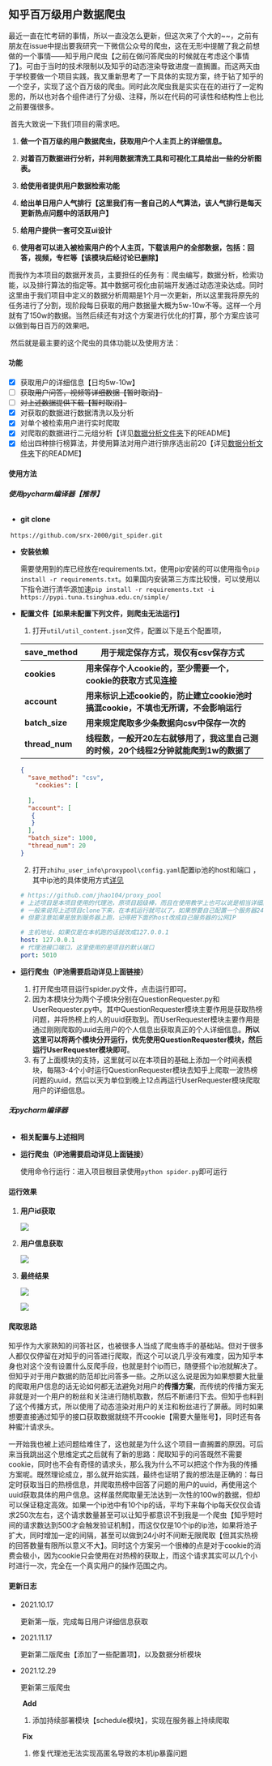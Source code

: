 ## 知乎百万级用户数据爬虫

​	最近一直在忙考研的事情，所以一直没怎么更新，但这次来了个大的~~，之前有朋友在issue中提出要我研究一下微信公众号的爬虫，这在无形中提醒了我之前想做的一个事情——知乎用户爬虫【之前在做问答爬虫的时候就在考虑这个事情了】。可由于当时的技术限制以及知乎的动态渲染导致进度一直搁置。而这两天由于学校要做一个项目实践，我又重新思考了一下具体的实现方案，终于钻了知乎的一个空子，实现了这个百万级的爬虫。同时此次爬虫我是实实在在的进行了一定构思的，所以也对各个组件进行了分级、注释，所以在代码的可读性和结构性上也比之前要强很多。

​	首先大致说一下我们项目的需求吧。

1. **做一个百万级的用户数据爬虫，获取用户个人主页上的详细信息。**

2. **对着百万数据进行分析，并利用数据清洗工具和可视化工具给出一些的分析图表。**

3. **给使用者提供用户数据检索功能**

4. **给出单日用户人气排行【这里我们有一套自己的人气算法，该人气排行是每天更新热点问题中的活跃用户】**

5. **给用户提供一套可交互ui设计**

6. **使用者可以进入被检索用户的个人主页，下载该用户的全部数据，包括：回答，视频，专栏等【该模块后经讨论已删除】**

​	而我作为本项目的数据开发员，主要担任的任务有：爬虫编写，数据分析，检索功能，以及排行算法的指定等。其中数据可视化由前端开发通过动态渲染达成。同时这里由于我们项目中定义的数据分析周期是1个月一次更新，所以这里我将原先的任务进行了分割，现阶段每日获取的用户数据量大概为5w-10w不等。这样一个月就有了150w的数据。当然后续还有对这个方案进行优化的打算，那个方案应该可以做到每日百万的效果吧。

​	然后就是最主要的这个爬虫的具体功能以及使用方法：

#### 功能

- [x] 获取用户的详细信息【日均5w-10w】
- [ ] ~~获取用户问答，视频等详细数据【暂时取消】~~
- [ ] ~~对上述数据提供下载【暂时取消】~~
- [x] 对获取的数据进行数据清洗以及分析
- [x] 对单个被检索用户进行实时爬取
- [x] 对爬取的数据进行二元组分析【详见[数据分析文件夹](https://github.com/srx-2000/spider_collection/tree/master/zhihu_user_info_spider/data_analysis)下的README】
- [x] 给出四种排行榜算法，并使用算法对用户进行排序选出前20【详见[数据分析文件夹](https://github.com/srx-2000/spider_collection/tree/master/zhihu_user_info_spider/data_analysis)下的README】

#### 使用方法

###### **使用pycharm编译器【推荐】**

* **git clone**

​	`https://github.com/srx-2000/git_spider.git`

* **安装依赖**

  需要使用到的库已经放在requirements.txt，使用pip安装的可以使用指令`pip install -r requirements.txt`。如果国内安装第三方库比较慢，可以使用以下指令进行清华源加速`pip install -r requirements.txt -i https://pypi.tuna.tsinghua.edu.cn/simple/`

* **配置文件【如果未配置下列文件，则爬虫无法运行】**

	1. 打开`util/util_content.json`文件，配置以下是五个配置项，

     | save_method    | 用于规定保存方式，现仅有csv保存方式                          |
     | -------------- | ------------------------------------------------------------ |
     | **cookies**    | **用来保存个人cookie的，至少需要一个，cookie的获取方式见[连接](https://jingyan.baidu.com/article/5d368d1ea6c6e33f60c057ef.html)** |
     | **account**    | **用来标识上述cookie的，防止建立cookie池时搞混cookie，不填也无所谓，不会影响运行** |
     | **batch_size** | **用来规定爬取多少条数据向csv中保存一次的**                  |
     | **thread_num** | **线程数，一般开20左右就够用了，我这里自己测的时候，20个线程2分钟就能爬到1w的数据了** |
  
   ```json
   {
     "save_method": "csv",
	   "cookies": [
         
     ],
     "account": [
      {
      }
     ],
     "batch_size": 1000,
     "thread_num": 20
   }
   ```
  
  2. 打开`zhihu_user_info\proxypool\config.yaml`配置ip池的host和端口 ，其中ip池的具体使用方式[详见](https://github.com/srx-2000/git_spider/tree/master/proxy_pool)
  
   ```yaml
   # https://github.com/jhao104/proxy_pool
   # 上述项目是本项目使用的代理池，原项目超级棒，而且在使用教学上也可以说是相当详细。
   # 一般来说将上述项目clone下来，在本机运行就可以了，如果想要自己配置一个服务器24小时的更新代理的话也可以将上述项目放到服务器上跑
   # 但要注意如果是放到服务器上跑，记得把下面的host改成自己服务器的公网IP
   
   # 主机地址，如果仅是在本机跑的话就改成127.0.0.1
   host: 127.0.0.1
   # 代理池接口端口，这里使用的是项目的默认端口
   port: 5010
   ```

* **运行爬虫（IP池需要启动详见上面链接）**
  1. 打开爬虫项目运行spider.py文件，点击运行即可。
  2. 因为本模块分为两个子模块分别在QuestionRequester.py和UserRequester.py中。其中QuestionRequester模块主要作用是获取热榜问题，并将热榜上的人的uuid获取到。而UserRequester模块主要作用是通过刚刚爬取的uuid去用户的个人信息出获取真正的个人详细信息。**所以这里可以将两个模块分开运行，优先使用QuestionRequester模块，然后运行UserRequester模块即可**。
  3. 有了上面模块的支持，这里就可以在本项目的基础上添加一个时间表模块，每隔3-4个小时运行QuestionRequester模块去知乎上爬取一波热榜问题的uuid，然后以天为单位到晚上12点再运行UserRequester模块爬取用户的详细信息。

###### **无pycharm编译器**

* **相关配置与上述相同**


* **运行爬虫（IP池需要启动详见上面链接）**

  使用命令行运行：进入项目根目录使用`python spider.py`即可运行

#### 运行效果

1. **用户id获取**

   ![](https://raw.githubusercontent.com/srx-2000/git_spider/master/zhihu_user_info_spider/1.png)

2. **用户信息获取**

   ![](https://raw.githubusercontent.com/srx-2000/git_spider/master/zhihu_user_info_spider/2.png)

3. **最终结果**

   ![](https://raw.githubusercontent.com/srx-2000/git_spider/master/zhihu_user_info_spider/3.png)

   ![](https://raw.githubusercontent.com/srx-2000/git_spider/master/zhihu_user_info_spider/4.png)

#### 爬取思路

​	知乎作为大家熟知的问答社区，也被很多人当成了爬虫练手的基础站。但对于很多人都仅仅停留在对知乎的问答进行爬取，而这个可以说几乎没有难度，因为知乎本身也对这个没有设置什么反爬手段，也就是封个ip而已，随便搭个ip池就解决了。但知乎对于用户数据的防范却比问答多一些。之所以这么说是因为如果想要大批量的爬取用户信息的话无论如何都无法避免对用户的**传播方案**，而传统的传播方案无非就是对一个用户的粉丝和关注进行随机取数，然后不断递归下去。但知乎也料到了这个传播方式，所以使用了动态渲染对用户的关注和粉丝进行了屏蔽。同时如果想要直接通过知乎的接口获取数据就绕不开cookie【需要大量账号】，同时还有各种蜜汁请求头。

​	一开始我也被上述问题给难住了，这也就是为什么这个项目一直搁置的原因。可后来当我跳出这个思维定式之后就有了新的思路：爬取知乎的问答既然不需要cookie，同时也不会有奇怪的请求头，那么我为什么不可以把这个作为我的传播方案呢。既然理论成立，那么就开始实践，最终也证明了我的想法是正确的：每日定时获取当日的热榜信息，并爬取热榜中回答了问题的用户的uuid，再使用这个uuid获取具体的用户信息。这样虽然爬取量无法达到一次性的100w的数据，但却可以保证稳定高效。如果一个ip池中有10个ip的话，平均下来每个ip每天仅仅会请求250次左右，这个请求数量甚至可以让知乎都意识不到我是一个爬虫【知乎短时间的请求数达到500才会触发验证机制】，而这仅仅是10个ip的ip池，如果将池子扩大，同时增加一定的间隔，甚至可以做到24小时不间断无限爬取【但其实热榜的回答数量有限所以意义不大】。同时这个方案另一个很棒的点是对于cookie的消费会极小，因为cookie只会使用在对热榜的获取上，而这个请求其实可以几个小时进行一次，完全在一个真实用户的操作范围之内。

#### 更新日志

* 2021.10.17

  更新第一版，完成每日用户详细信息获取
  
* 2021.11.17

  更新第二版爬虫【添加了一些配置项】，以及数据分析模块
  
* 2021.12.29

  更新第三版爬虫

  ​	**Add**

  1. 添加持续部署模块【schedule模块】，实现在服务器上持续爬取

  ​	**Fix**

  1. 修复代理池无法实现高匿名导致的本机ip暴露问题